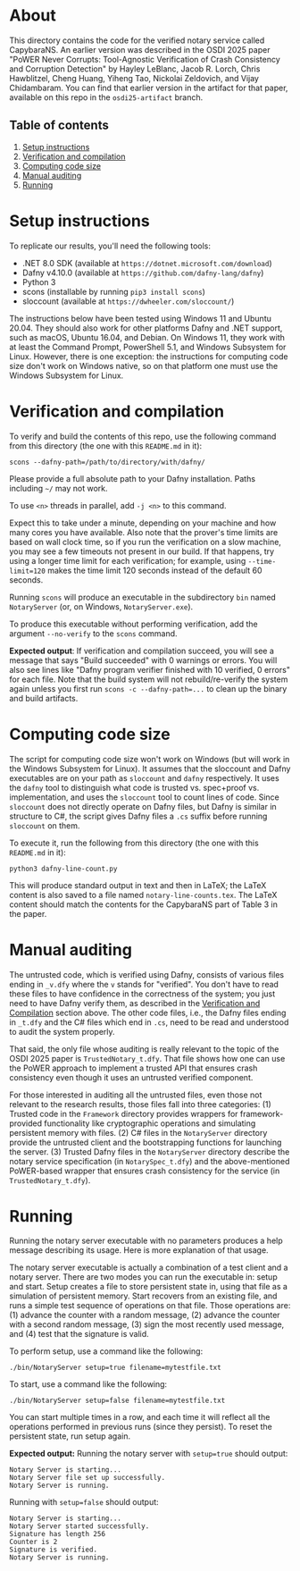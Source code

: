 # About

This directory contains the code for the verified notary service called
CapybaraNS. An earlier version was described in the OSDI 2025 paper "PoWER
Never Corrupts: Tool-Agnostic Verification of Crash Consistency and Corruption
Detection" by Hayley LeBlanc, Jacob R. Lorch, Chris Hawblitzel, Cheng Huang,
Yiheng Tao, Nickolai Zeldovich, and Vijay Chidambaram. You can find that
earlier version in the artifact for that paper, available on this repo in the
`osdi25-artifact` branch.

## Table of contents
1. [Setup instructions](#setup-instructions)
2. [Verification and compilation](#verification-and-compilation)
3. [Computing code size](#computing-code-size)
4. [Manual auditing](#manual-auditing)
5. [Running](#running)

# Setup instructions

To replicate our results, you'll need the following tools:
  * .NET 8.0 SDK (available at `https://dotnet.microsoft.com/download`)
  * Dafny v4.10.0 (available at `https://github.com/dafny-lang/dafny`)
  * Python 3
  * scons (installable by running `pip3 install scons`)
  * sloccount (available at `https://dwheeler.com/sloccount/`)

The instructions below have been tested using Windows 11 and Ubuntu 20.04.
They should also work for other platforms Dafny and .NET support, such as
macOS, Ubuntu 16.04, and Debian. On Windows 11, they work with at least the
Command Prompt, PowerShell 5.1, and Windows Subsystem for Linux. However,
there is one exception: the instructions for computing code size don't work on
Windows native, so on that platform one must use the Windows Subsystem for
Linux.

# Verification and compilation

To verify and build the contents of this repo, use the following command from
this directory (the one with this `README.md` in it):

```
scons --dafny-path=/path/to/directory/with/dafny/
```
Please provide a full absolute path to your Dafny installation. Paths including `~/` may not work.

To use `<n>` threads in parallel, add `-j <n>` to this command.

Expect this to take under a minute, depending on your machine and how many
cores you have available.  Also note that the prover's time limits are based on
wall clock time, so if you run the verification on a slow machine, you may see a
few timeouts not present in our build.  If that happens, try using a longer time
limit for each verification; for example, using `--time-limit=120` makes the time
limit 120 seconds instead of the default 60 seconds.

Running `scons` will produce an executable in the subdirectory `bin` named
`NotaryServer` (or, on Windows, `NotaryServer.exe`).

To produce this executable without performing verification, add the argument
`--no-verify` to the `scons` command.

**Expected output**: If verification and compilation succeed, you will see a message that says "Build succeeded" with 0 warnings or errors. You will also see lines like "Dafny program verifier finished with 10 verified, 0 errors" for each file. Note that the build system will not rebuild/re-verify the system again unless you first run `scons -c --dafny-path=...` to clean up the binary and build artifacts.


# Computing code size

The script for computing code size won't work on Windows (but will work in the
Windows Subsystem for Linux). It assumes that the sloccount and Dafny
executables are on your path as `sloccount` and `dafny` respectively. It uses
the `dafny` tool to distinguish what code is trusted vs. spec+proof vs.
implementation, and uses the `sloccount` tool to count lines of code. Since
`sloccount` does not directly operate on Dafny files, but Dafny is similar in
structure to C#, the script gives Dafny files a `.cs` suffix before running
`sloccount` on them.

To execute it, run the following from this directory (the one with this
`README.md` in it):
```
python3 dafny-line-count.py
```

This will produce standard output in text and then in LaTeX; the LaTeX content
is also saved to a file named `notary-line-counts.tex`. The LaTeX content
should match the contents for the CapybaraNS part of Table 3 in the paper.

# Manual auditing

The untrusted code, which is verified using Dafny, consists of various files
ending in `_v.dfy` where the `v` stands for "verified". You don't have to read
these files to have confidence in the correctness of the system; you just need
to have Dafny verify them, as described in the [Verification and
Compilation](#verification-and-compilation) section above. The other code
files, i.e., the Dafny files ending in `_t.dfy` and the C# files which end in
`.cs`, need to be read and understood to audit the system properly.

That said, the only file whose auditing is really relevant to the topic of the
OSDI 2025 paper is `TrustedNotary_t.dfy`. That file shows how one can use the
PoWER approach to implement a trusted API that ensures crash consistency even
though it uses an untrusted verified component.

For those interested in auditing all the untrusted files, even those not
relevant to the research results, those files fall into three categories: (1)
Trusted code in the `Framework` directory provides wrappers for
framework-provided functionality like cryptographic operations and simulating
persistent memory with files. (2) C# files in the `NotaryServer` directory
provide the untrusted client and the bootstrapping functions for launching the
server. (3) Trusted Dafny files in the `NotaryServer` directory describe the
notary service specification (in `NotarySpec_t.dfy`) and the above-mentioned
PoWER-based wrapper that ensures crash consistency for the service (in
`TrustedNotary_t.dfy`).

# Running

Running the notary server executable with no parameters produces a help
message describing its usage. Here is more explanation of that usage.

The notary server executable is actually a combination of a test client and a
notary server. There are two modes you can run the executable in: setup and
start. Setup creates a file to store persistent state in, using that file as a
simulation of persistent memory. Start recovers from an existing file, and
runs a simple test sequence of operations on that file. Those operations are:
(1) advance the counter with a random message, (2) advance the counter with a
second random message, (3) sign the most recently used message, and (4) test
that the signature is valid.

To perform setup, use a command like the following:
```
./bin/NotaryServer setup=true filename=mytestfile.txt
```

To start, use a command like the following:
```
./bin/NotaryServer setup=false filename=mytestfile.txt
```

You can start multiple times in a row, and each time it will reflect all the
operations performed in previous runs (since they persist). To reset the
persistent state, run setup again.

**Expected output:**
Running the notary server with `setup=true` should output:
```
Notary Server is starting...
Notary Server file set up successfully.
Notary Server is running.
```

Running with `setup=false` should output: 
```
Notary Server is starting...
Notary Server started successfully.
Signature has length 256
Counter is 2
Signature is verified.
Notary Server is running.
```
